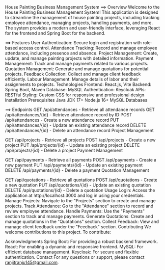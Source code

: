 House Painting Business Management System
==> Overview
Welcome to the House Painting Business Management System! This application is designed to streamline the management of house painting projects, including tracking employee attendance, managing projects, handling payments, and more. The system provides a modern and user-friendly interface, leveraging React for the frontend and Spring Boot for the backend.

==> Features
User Authentication: Secure login and registration with role-based access control.
Attendance Tracking: Record and manage employee attendance, including presence and absence.
Project Management: Create, update, and manage painting projects with detailed information.
Payment Management: Track and manage payments related to various projects.
Quotation Management: Generate and manage quotations for potential projects.
Feedback Collection: Collect and manage client feedback efficiently.
Labour Management: Manage details of labor and their assignments to projects.
Technologies
Frontend: React.js, Vite
Backend: Spring Boot, Maven
Database: MySQL
Authentication: Keycloak
APIs: RESTful
Styling: Custom CSS for responsive and professional design
Installation
Prerequisites
Java JDK 17+
Node.js 16+
MySQL Databases

==> Endpoints
GET /api/attendances - Retrieve all attendance records
GET /api/attendances/{id} - Retrieve attendance record by ID
POST /api/attendances - Create a new attendance record
PUT /api/attendances/{id} - Update an existing attendance record
DELETE /api/attendances/{id} - Delete an attendance record
Project Management

GET /api/projects - Retrieve all projects
POST /api/projects - Create a new project
PUT /api/projects/{id} - Update an existing project
DELETE /api/projects/{id} - Delete a project
Payment Management

GET /api/payments - Retrieve all payments
POST /api/payments - Create a new payment
PUT /api/payments/{id} - Update an existing payment
DELETE /api/payments/{id} - Delete a payment
Quotation Management

GET /api/quotations - Retrieve all quotations
POST /api/quotations - Create a new quotation
PUT /api/quotations/{id} - Update an existing quotation
DELETE /api/quotations/{id} - Delete a quotation
Usage
Login: Access the application at http://localhost:3000 and log in using your credentials.
Manage Projects: Navigate to the "Projects" section to create and manage projects.
Track Attendance: Go to the "Attendance" section to record and review employee attendance.
Handle Payments: Use the "Payments" section to track and manage payments.
Generate Quotations: Create and manage quotations in the "Quotations" section.
Collect Feedback: View and manage client feedback under the "Feedback" section.
Contributing
We welcome contributions to this project. To contribute:


Acknowledgments
Spring Boot: For providing a robust backend framework.
React: For enabling a dynamic and responsive frontend.
MySQL: For efficient database management.
Keycloak: For secure and flexible authentication.
Contact
For any questions or support, please contact ranjitranju145@gmail.com.
